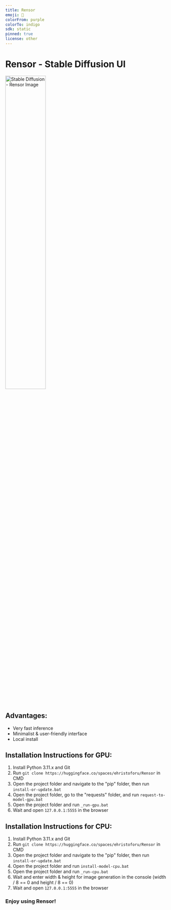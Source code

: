 ```yaml
---
title: Rensor
emoji: 🐧
colorFrom: purple
colorTo: indigo
sdk: static
pinned: true
license: other
---
```


# Rensor - Stable Diffusion UI

<img src="assets/preview.png" alt="Stable Diffusion - Rensor Image" width="50%" height="auto">

## Advantages:
- Very fast inference
- Minimalist & user-friendly interface
- Local install

## Installation Instructions for GPU:
1. Install Python 3.11.x and Git
2. Run `git clone https://huggingface.co/spaces/ehristoforu/Rensor` in CMD
3. Open the project folder and navigate to the "pip" folder, then run `install-or-update.bat`
4. Open the project folder, go to the "requests" folder, and run `request-to-model-gpu.bat`
5. Open the project folder and run `_run-gpu.bat`
6. Wait and open `127.0.0.1:5555` in the browser

## Installation Instructions for CPU:
1. Install Python 3.11.x and Git
2. Run `git clone https://huggingface.co/spaces/ehristoforu/Rensor` in CMD
3. Open the project folder and navigate to the "pip" folder, then run `install-or-update.bat`
4. Open the project folder and run `install-model-cpu.bat`
5. Open the project folder and run `_run-cpu.bat`
6. Wait and enter width & height for image generation in the console (width / 8 == 0 and height / 8 == 0)
7. Wait and open `127.0.0.1:5555` in the browser


### Enjoy using Rensor!